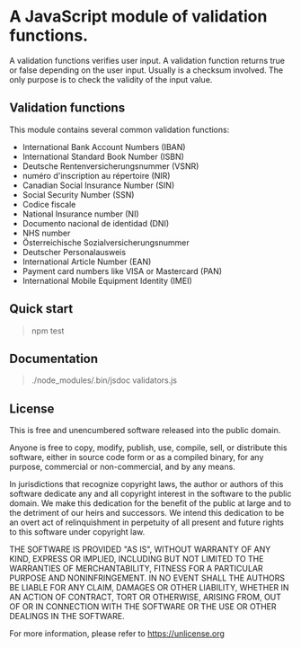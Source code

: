# A JavaScript module of validation functions. 

A validation functions verifies user input. A validation function returns true or false 
depending on the user input. Usually is a checksum involved. The only purpose is to check the validity of the input value.

## Validation functions

This module contains several common validation functions:

- International Bank Account Numbers (IBAN)
- International Standard Book Number (ISBN) 
- Deutsche Rentenversicherungsnummer (VSNR)
- numéro d'inscription au répertoire (NIR)
- Canadian Social Insurance Number (SIN)
- Social Security Number (SSN)
- Codice fiscale
- National Insurance number (NI)
- Documento nacional de identidad (DNI)
- NHS number
- Österreichische Sozialversicherungsnummer 
- Deutscher Personalausweis
- International Article Number (EAN)
- Payment card numbers like VISA or Mastercard (PAN)
- International Mobile Equipment Identity (IMEI)

## Quick start

> npm test

## Documentation

> ./node_modules/.bin/jsdoc validators.js

## License

This is free and unencumbered software released into the public domain.

Anyone is free to copy, modify, publish, use, compile, sell, or
distribute this software, either in source code form or as a compiled
binary, for any purpose, commercial or non-commercial, and by any
means.

In jurisdictions that recognize copyright laws, the author or authors
of this software dedicate any and all copyright interest in the
software to the public domain. We make this dedication for the benefit
of the public at large and to the detriment of our heirs and
successors. We intend this dedication to be an overt act of
relinquishment in perpetuity of all present and future rights to this
software under copyright law.

THE SOFTWARE IS PROVIDED "AS IS", WITHOUT WARRANTY OF ANY KIND,
EXPRESS OR IMPLIED, INCLUDING BUT NOT LIMITED TO THE WARRANTIES OF
MERCHANTABILITY, FITNESS FOR A PARTICULAR PURPOSE AND NONINFRINGEMENT.
IN NO EVENT SHALL THE AUTHORS BE LIABLE FOR ANY CLAIM, DAMAGES OR
OTHER LIABILITY, WHETHER IN AN ACTION OF CONTRACT, TORT OR OTHERWISE,
ARISING FROM, OUT OF OR IN CONNECTION WITH THE SOFTWARE OR THE USE OR
OTHER DEALINGS IN THE SOFTWARE.

For more information, please refer to <https://unlicense.org>